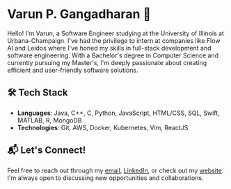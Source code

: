 # Varun P. Gangadharan :wave:

Hello! I'm Varun, a Software Engineer studying at the University of Illinois at Urbana-Champaign. I've had the privilege to intern at companies like Flow AI and Leidos where I've honed my skills in full-stack development and software engineering. With a Bachelor's degree in Computer Science and currently pursuing my Master's, I'm deeply passionate about creating efficient and user-friendly software solutions.

## 🛠 **Tech Stack**
- **Languages**: Java, C++, C, Python, JavaScript, HTML/CSS, SQL, Swift, MATLAB, R, MongoDB
- **Technologies**: Git, AWS, Docker, Kubernetes, Vim, ReactJS


## 📬 **Let's Connect!**
Feel free to reach out through my [email](mailto:varun.gangadharan.63@gmail.com), [LinkedIn](https://www.linkedin.com/in/varung63/), or check out my [website](https://varungangadharan.com/). I'm always open to discussing new opportunities and collaborations.

